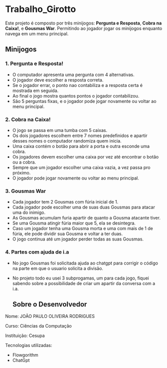 # Trabalho_Girotto
Este projeto é composto por três minijogos: **Pergunta e Resposta**, **Cobra na Caixa!**, e **Gousmas War**. Permitindo ao jogador jogar os minijogos enquanto navega em um menu principal.

## Minijogos

### 1. Pergunta e Resposta!
- O computador apresenta uma pergunta com 4 alternativas.
- O jogador deve escolher a resposta correta.
- Se o jogador errar, o ponto nao contabiliza e a resposta certa é mostrada em seguida.
- Ao final o jogo mostra quantos pontos o jogador contabilizou.
- São 5 perguntas fixas, e o jogador pode jogar novamente ou voltar ao menu principal.

### 2. Cobra na Caixa!
- O jogo se passa em uma tumba com 5 caixas.
- Os dois jogadores escolhem entre 7 nomes predefinidos e apartir desses nomes o computador randomiza quem inicia.
- Uma caixa contém o botão para abrir a porta e outra esconde uma cobra.
- Os jogadores devem escolher uma caixa por vez até encontrar o botão ou a cobra.
- Sempre que um jogador escolher uma caixa vazia, a vez passa pro próximo.
- O jogador pode jogar novamente ou voltar ao menu principal.
 
### 3. Gousmas War
- Cada jogador tem 2 Gousmas com fúria inicial de 1.
- Cada jogador pode escolher uma de suas duas Gousmas para atacar uma do inimigo.
- As Gousmas acumulam furia apartir de quanto a Gousma atacante tiver.
- Se uma Gousma atingir fúria maior que 5, ela se desintegra.
- Caso um jogador tenha uma Gousma morta e uma com mais de 1 de fúria, ele pode dividir sua Gousma e voltar a ter duas.
- O jogo continua até um jogador perder todas as suas Gousmas.

### 4. Partes com ajuda de i.a
- No jogo Gousmas foi solicitada ajuda ao chatgpt para corrigir o código na parte em que o usuario solicita a divisão.
- No projeto todo eu usei 3 subprogamas, um para cada jogo, fiquei sabendo sobre a possibilidade de criar um apartir da conversa com a i.a.








  ## Sobre o Desenvolvedor

Nome: JOÃO PAULO OLIVEIRA RODRIGUES

Curso: Ciências da Computação  

Instituição: Cesupa

Tecnologias utilizadas:
- Flowgorithm
- ChatGpt

